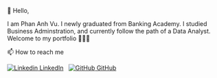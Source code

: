 👋 Hello,

I am Phan Anh Vu. I newly graduated from Banking Academy. I studied Business Adminstration, and currently follow the path of a Data Analyst. Welcome to my portfolio 🎉🎉🎉

📫 How to reach me

[![Linkedin](https://i.sstatic.net/gVE0j.png) LinkedIn](www.linkedin.com/in/anh-vu-phan2201)
&nbsp;
[![GitHub](https://i.sstatic.net/tskMh.png) GitHub](https://github.com/anhvu2201)


<!---
anhvu2201/anhvu2201 is a ✨ special ✨ repository because its `README.md` (this file) appears on your GitHub profile.
You can click the Preview link to take a look at your changes.
--->
